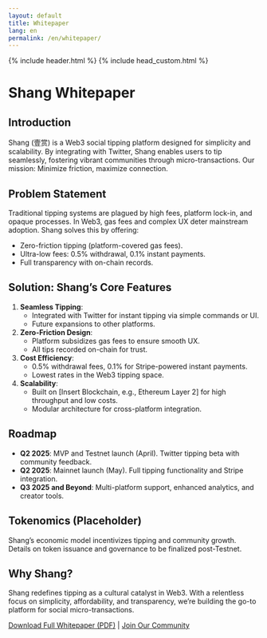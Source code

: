 ```yaml
---
layout: default
title: Whitepaper
lang: en
permalink: /en/whitepaper/
---
```

{% include header.html %}
{% include head_custom.html %}


# Shang Whitepaper

## Introduction

Shang (壹赏) is a Web3 social tipping platform designed for simplicity and scalability. By integrating with Twitter, Shang enables users to tip seamlessly, fostering vibrant communities through micro-transactions. Our mission: Minimize friction, maximize connection.

## Problem Statement

Traditional tipping systems are plagued by high fees, platform lock-in, and opaque processes. In Web3, gas fees and complex UX deter mainstream adoption. Shang solves this by offering:

- Zero-friction tipping (platform-covered gas fees).
- Ultra-low fees: 0.5% withdrawal, 0.1% instant payments.
- Full transparency with on-chain records.

## Solution: Shang’s Core Features

1. **Seamless Tipping**:
   - Integrated with Twitter for instant tipping via simple commands or UI.
   - Future expansions to other platforms.
2. **Zero-Friction Design**:
   - Platform subsidizes gas fees to ensure smooth UX.
   - All tips recorded on-chain for trust.
3. **Cost Efficiency**:
   - 0.5% withdrawal fees, 0.1% for Stripe-powered instant payments.
   - Lowest rates in the Web3 tipping space.
4. **Scalability**:
   - Built on [Insert Blockchain, e.g., Ethereum Layer 2] for high throughput and low costs.
   - Modular architecture for cross-platform integration.

## Roadmap

- **Q2 2025**: MVP and Testnet launch (April). Twitter tipping beta with community feedback.
- **Q2 2025**: Mainnet launch (May). Full tipping functionality and Stripe integration.
- **Q3 2025 and Beyond**: Multi-platform support, enhanced analytics, and creator tools.

## Tokenomics (Placeholder)

Shang’s economic model incentivizes tipping and community growth. Details on token issuance and governance to be finalized post-Testnet.

## Why Shang?

Shang redefines tipping as a cultural catalyst in Web3. With a relentless focus on simplicity, affordability, and transparency, we’re building the go-to platform for social micro-transactions.

[Download Full Whitepaper (PDF)](#) | [Join Our Community](#)
